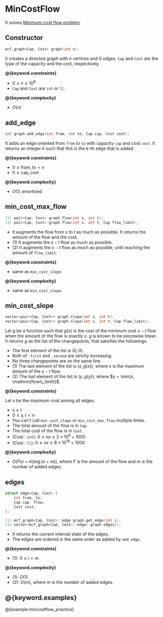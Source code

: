 # MinCostFlow

It solves [Minimum-cost flow problem](https://en.wikipedia.org/wiki/Minimum-cost_flow_problem).

## Constructor

```cpp
mcf_graph<Cap, Cost> graph(int n);
```

It creates a directed graph with $n$ vertices and $0$ edges. `Cap` and `Cost` are the type of the capacity and the cost, respectively.

**@{keyword.constraints}**

- $0 \leq n \leq 10^8$
- `Cap` and `Cost` are `int` or `ll`.

**@{keyword.complexity}**

- $O(n)$

## add_edge

```cpp
int graph.add_edge(int from, int to, Cap cap, Cost cost);
```

It adds an edge oriented from `from` to `to` with capacity `cap` and cost `cost`. It returns an integer $k$ such that this is the $k$-th edge that is added.

**@{keyword.constraints}**

- $0 \leq \mathrm{from}, \mathrm{to} \lt n$
- $0 \leq \mathrm{cap}, \mathrm{cost}$

**@{keyword.complexity}**

- $O(1)$ amortized

## min_cost_max_flow

```cpp
(1) pair<Cap, Cost> graph.flow(int s, int t);
(2) pair<Cap, Cost> graph.flow(int s, int t, Cap flow_limit);
```

- It augments the flow from $s$ to $t$ as much as possible. It returns the amount of the flow and the cost.
- (1) It augments the $s-t$ flow as much as possible.
- (2) It augments the $s-t$ flow as much as possible, until reaching the amount of `flow_limit`.

**@{keyword.constraints}**

- same as `min_cost_slope`.

**@{keyword.complexity}**

- same as `min_cost_slope`.

## min_cost_slope

```cpp
vector<pair<Cap, Cost>> graph.slope(int s, int t);
vector<pair<Cap, Cost>> graph.slope(int s, int t, Cap flow_limit);
```

Let $g$ be a function such that $g(x)$ is the cost of the minimum cost $s-t$ flow when the amount of the flow is exactly $x$. $g$ is known to be piecewise linear.
It returns $g$ as the list of the changepoints, that satisfies the followings.

- The first element of the list is $(0, 0)$.
- Both of `.first` and `.second` are strictly increasing.
- No three changepoints are on the same line.
- (1) The last element of the list is $(x, g(x))$, where $x$ is the maximum amount of the $s-t$ flow.
- (2) The last element of the list is $(y, g(y))$, where $y = \min(x, \mathrm{flow\\_limit})$.

**@{keyword.constraints}**

Let $x$ be the maximum cost among all edges.

- $s \neq t$
- $0 \leq s, t \lt n$
- You can't call `min_cost_slope` or `min_cost_max_flow` multiple times.
- The total amount of the flow is in `Cap`.
- The total cost of the flow is in `Cost`.
- (Cost : `int`): $0 \leq nx \leq 2 \times 10^9 + 1000$
- (Cost : `ll`): $0 \leq nx \leq 8 \times 10^{18} + 1000$

**@{keyword.complexity}**

- $O(F (n + m) \log (n + m))$, where $F$ is the amount of the flow and $m$ is the number of added edges.

## edges

```cpp
struct edge<Cap, Cost> {
    int from, to;
    Cap cap, flow;
    Cost cost;
};

(1) mcf_graph<Cap, Cost>::edge graph.get_edge(int i);
(2) vector<mcf_graph<Cap, Cost>::edge> graph.edges();
```

- It returns the current internal state of the edges.
- The edges are ordered in the same order as added by `add_edge`.

**@{keyword.constraints}**

- (1): $0 \leq i \lt m$

**@{keyword.complexity}**

- (1): $O(1)$
- (2): $O(m)$, where $m$ is the number of added edges.

## @{keyword.examples}

@{example.mincostflow_practice}
